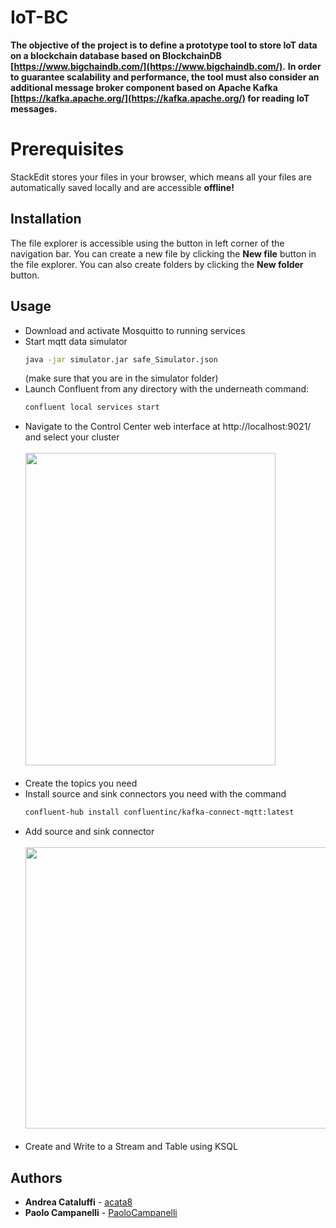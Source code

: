 # IoT-BC

**The objective of the project is to define a prototype tool to store IoT data on a blockchain database based on BlockchainDB [https://www.bigchaindb.com/](https://www.bigchaindb.com/).**
**In order to guarantee scalability and performance, the tool must also consider an additional message broker component based on Apache Kafka [https://kafka.apache.org/](https://kafka.apache.org/) for reading IoT messages.**


# Prerequisites

StackEdit stores your files in your browser, which means all your files are automatically saved locally and are accessible **offline!**

## Installation

The file explorer is accessible using the button in left corner of the navigation bar. You can create a new file by clicking the **New file** button in the file explorer. You can also create folders by clicking the **New folder** button.


## Usage
* Download and activate Mosquitto to running services
* Start mqtt data simulator
  ```bash
  java -jar simulator.jar safe_Simulator.json
  ```
  (make sure that you are in the simulator folder)
* Launch Confluent from any directory with the underneath command:
  ```bash
  confluent local services start
  ```
* Navigate to the Control Center web interface at http://localhost:9021/ and select your cluster
  <br><br>
  <img src="images/confluent-clusters.png" width="400" height="500">
  <br><br>
* Create the topics you need
* Install source and sink connectors you need with the command
  ```bash
  confluent-hub install confluentinc/kafka-connect-mqtt:latest
  ```
* Add source and sink connector
  <br><br>
  <img src="images/confluent-connectors.png" width="800" height="450">
  <br><br>
* Create and Write to a Stream and Table using KSQL

## Authors

* **Andrea Cataluffi** - [acata8](https://github.com/acata8)
* **Paolo Campanelli** - [PaoloCampanelli](https://github.com/PaoloCampanelli)
